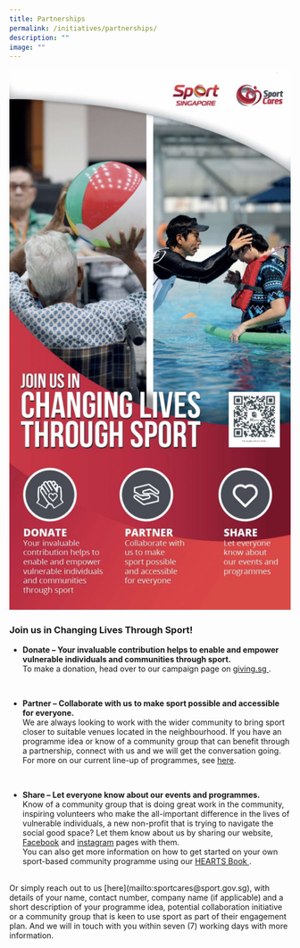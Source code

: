 ```yaml
---
title: Partnerships
permalink: /initiatives/partnerships/
description: ""
image: ""
---
```

![](/images/2023%20banner-01.jpeg)

### Join us in Changing Lives Through Sport!

* **Donate  – Your invaluable contribution helps to enable and empower vulnerable individuals and communities through sport.** 
<br> To make a donation, head over to our campaign page on [giving.sg ](https://www.giving.sg/vision2030/sportcares2023). 
<br>

* **Partner – Collaborate with us to make sport possible and accessible for everyone.** 
<br> We are always looking to work with the wider community to bring sport closer to suitable venues located in the neighbourhood. If you have an programme idea or know of a community group that can benefit through a partnership, connect with us and we will get the conversation going. 
<br> For more on our current line-up of programmes, see [here](https://sportcares.sportsingapore.gov.sg/programmes/children-and-youth/). 
<br> 

* **Share – Let everyone know about our events and programmes.** 
<br> Know of a community group that is doing great work in the community, inspiring volunteers who make the all-important difference in the lives of vulnerable individuals, a new non-profit that is trying to navigate the social good space? Let them know about us by sharing our website, [Facebook](https://www.facebook.com/SportCaresSG) and [instagram](https://www.instagram.com/sportcares/) pages with them. 
<br> You can also get more information on how to get started on your own sport-based community programme using our [HEARTS Book ](https://sportcares.sportsingapore.gov.sg/initiatives/heartsbook/). 
<br> 
Or simply reach out to us [here](mailto:sportcares@sport.gov.sg), with details of your name, contact number, company name (if applicable) and a short description of your programme idea, potential collaboration initiative or a community group that is keen to use sport as part of their engagement plan. And we will in touch with you within seven (7) working days with more information.